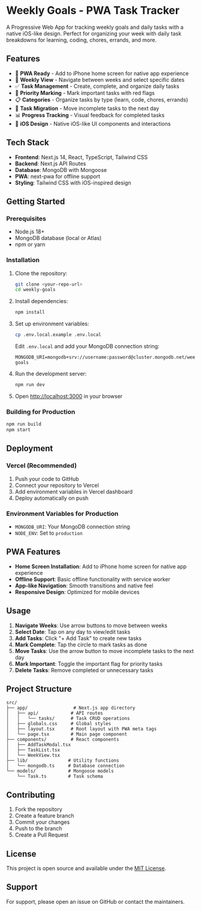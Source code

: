 # Weekly Goals - PWA Task Tracker

A Progressive Web App for tracking weekly goals and daily tasks with a native iOS-like design. Perfect for organizing your week with daily task breakdowns for learning, coding, chores, errands, and more.

## Features

- 📱 **PWA Ready** - Add to iPhone home screen for native app experience
- 📅 **Weekly View** - Navigate between weeks and select specific dates
- ✅ **Task Management** - Create, complete, and organize daily tasks
- 🔴 **Priority Marking** - Mark important tasks with red flags
- 📋 **Categories** - Organize tasks by type (learn, code, chores, errands)
- 🔄 **Task Migration** - Move incomplete tasks to the next day
- 📊 **Progress Tracking** - Visual feedback for completed tasks
- 🎨 **iOS Design** - Native iOS-like UI components and interactions

## Tech Stack

- **Frontend**: Next.js 14, React, TypeScript, Tailwind CSS
- **Backend**: Next.js API Routes
- **Database**: MongoDB with Mongoose
- **PWA**: next-pwa for offline support
- **Styling**: Tailwind CSS with iOS-inspired design

## Getting Started

### Prerequisites

- Node.js 18+ 
- MongoDB database (local or Atlas)
- npm or yarn

### Installation

1. Clone the repository:
   ```bash
   git clone <your-repo-url>
   cd weekly-goals
   ```

2. Install dependencies:
   ```bash
   npm install
   ```

3. Set up environment variables:
   ```bash
   cp .env.local.example .env.local
   ```
   
   Edit `.env.local` and add your MongoDB connection string:
   ```
   MONGODB_URI=mongodb+srv://username:password@cluster.mongodb.net/weekly-goals
   ```

4. Run the development server:
   ```bash
   npm run dev
   ```

5. Open [http://localhost:3000](http://localhost:3000) in your browser

### Building for Production

```bash
npm run build
npm start
```

## Deployment

### Vercel (Recommended)

1. Push your code to GitHub
2. Connect your repository to Vercel
3. Add environment variables in Vercel dashboard
4. Deploy automatically on push

### Environment Variables for Production

- `MONGODB_URI`: Your MongoDB connection string
- `NODE_ENV`: Set to `production`

## PWA Features

- **Home Screen Installation**: Add to iPhone home screen for native app experience
- **Offline Support**: Basic offline functionality with service worker
- **App-like Navigation**: Smooth transitions and native feel
- **Responsive Design**: Optimized for mobile devices

## Usage

1. **Navigate Weeks**: Use arrow buttons to move between weeks
2. **Select Date**: Tap on any day to view/edit tasks
3. **Add Tasks**: Click "+ Add Task" to create new tasks
4. **Mark Complete**: Tap the circle to mark tasks as done
5. **Move Tasks**: Use the arrow button to move incomplete tasks to the next day
6. **Mark Important**: Toggle the important flag for priority tasks
7. **Delete Tasks**: Remove completed or unnecessary tasks

## Project Structure

```
src/
├── app/                 # Next.js app directory
│   ├── api/            # API routes
│   │   └── tasks/      # Task CRUD operations
│   ├── globals.css     # Global styles
│   ├── layout.tsx      # Root layout with PWA meta tags
│   └── page.tsx        # Main page component
├── components/         # React components
│   ├── AddTaskModal.tsx
│   ├── TaskList.tsx
│   └── WeekView.tsx
├── lib/               # Utility functions
│   └── mongodb.ts     # Database connection
└── models/            # Mongoose models
    └── Task.ts        # Task schema
```

## Contributing

1. Fork the repository
2. Create a feature branch
3. Commit your changes
4. Push to the branch
5. Create a Pull Request

## License

This project is open source and available under the [MIT License](LICENSE).

## Support

For support, please open an issue on GitHub or contact the maintainers.
